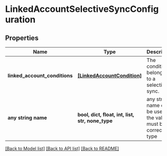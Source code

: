 # LinkedAccountSelectiveSyncConfiguration


## Properties
Name | Type | Description | Notes
------------ | ------------- | ------------- | -------------
**linked_account_conditions** | [**[LinkedAccountCondition]**](LinkedAccountCondition.md) | The conditions belonging to a selective sync. | [optional] [readonly] 
**any string name** | **bool, dict, float, int, list, str, none_type** | any string name can be used but the value must be the correct type | [optional]

[[Back to Model list]](../README.md#documentation-for-models) [[Back to API list]](../README.md#documentation-for-api-endpoints) [[Back to README]](../README.md)


